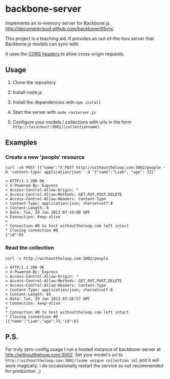 backbone-server
===============

Implements an in-memory server for Backbone.js
http://documentcloud.github.com/backbone/#Sync

This project is a teaching aid. It provides an out-of-the-box server that Backbone.js models can sync with.

It uses the [CORS headers](https://developer.mozilla.org/en/http_access_control) to allow cross-origin requests.

Usage
-----

1. Clone the repository

1. Install node.js

1. Install the dependencies with `npm install`

1. Start the server with `node rasterver.js`

1. Configure your models / collections with urls in the form `http://localhost:3002/[collectionname]`

Examples
--------

### Create a new 'people' resource

```
curl -vX POST [{"name":"X POST http://withouttheloop.com:3002/people -H 'content-type: application/json' -d '{"name":"Liam", "age": 72}'

< HTTP/1.1 200 OK
< X-Powered-By: Express
< Access-Control-Allow-Origin: *
< Access-Control-Allow-Methods: GET,PUT,POST,DELETE
< Access-Control-Allow-Headers: Content-Type
< Content-Type: application/json; charset=utf-8
< Content-Length: 8
< Date: Tue, 29 Jan 2013 07:19:00 GMT
< Connection: keep-alive
< 
* Connection #0 to host withouttheloop.com left intact
* Closing connection #0
{"id":0}
```

### Read the collection

```
curl -v http://withouttheloop.com:3002/people

< HTTP/1.1 200 OK
< X-Powered-By: Express
< Access-Control-Allow-Origin: *
< Access-Control-Allow-Methods: GET,PUT,POST,DELETE
< Access-Control-Allow-Headers: Content-Type
< Content-Type: application/json; charset=utf-8
< Content-Length: 65
< Date: Tue, 29 Jan 2013 07:20:57 GMT
< Connection: keep-alive
< 
* Connection #0 to host withouttheloop.com left intact
* Closing connection #0
[{"name":"Liam","age":72,"id":0}
```



P.S.
----

For truly zero-config usage I run a hosted instance of backbone-server at http://withouttheloop.com:3002. Set your model's url to `http://withouttheloop.com:3002/[some unique collection id]` and it will work magically. I do occassionally restart the service so not recommended for production. ;)

